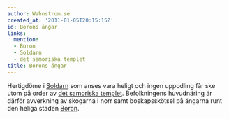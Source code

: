 ```yaml
---
author: Wahnstrom.se
created_at: '2011-01-05T20:15:15Z'
id: Borons ängar
links:
  mention:
  - Boron
  - Soldarn
  - det samoriska templet
title: Borons ängar
---
```


Hertigdöme i [Soldarn] som anses vara heligt och ingen uppodling får ske utom på order av [det
samoriska templet]. Befolkningens huvudnäring är därför avverkning av skogarna i norr samt
boskapsskötsel på ängarna runt den heliga staden [Boron].

  [Soldarn]: Soldarn
  [det samoriska templet]: det_samoriska_templet
  [Boron]: Boron